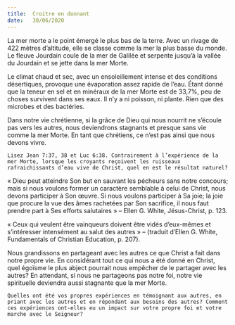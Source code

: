 ```yaml
---
title:  Croitre en donnant
date:   30/06/2020
---
```


La mer morte a le point émergé le plus bas de la terre. Avec un rivage de 422 mètres d’altitude, elle se classe comme la mer la plus basse du monde. Le fleuve Jourdain coule de la mer de Galilée et serpente jusqu’à la vallée du Jourdain et se jette dans la mer Morte.

Le climat chaud et sec, avec un ensoleillement intense et des conditions désertiques, provoque une évaporation assez rapide de l’eau. Étant donné que la teneur en sel et en minéraux de la mer Morte est de 33,7%, peu de choses survivent dans ses eaux. Il n’y a ni poisson, ni plante. Rien que des microbes et des bactéries.

Dans notre vie chrétienne, si la grâce de Dieu qui nous nourrit ne s’écoule pas vers les autres, nous deviendrons stagnants et presque sans vie comme la mer Morte. En tant que chrétiens, ce n’est pas ainsi que nous devons vivre.

`Lisez Jean 7:37, 38 et Luc 6:38. Contrairement à l’expérience de la mer Morte, lorsque les croyants reçoivent les ruisseaux rafraichissants d’eau vive de Christ, quel en est le résultat naturel?`

« Dieu peut atteindre Son but en sauvant les pécheurs sans notre concours; mais si nous voulons former un caractère semblable à celui de Christ, nous devons participer à Son œuvre. Si nous voulons participer à Sa joie; la joie que procure la vue des âmes rachetées par Son sacrifice, il nous faut prendre part à Ses efforts salutaires » – Ellen G. White, Jésus-Christ, p. 123.

« Ceux qui veulent être vainqueurs doivent être vidés d’eux-mêmes et s’intéresser intensément au salut des autres » – (traduit d’Ellen G. White, Fundamentals of Christian Education, p. 207).

Nous grandissons en partageant avec les autres ce que Christ a fait dans notre propre vie. En considérant tout ce qui nous a été donné en Christ, quel égoïsme le plus abject pourrait nous empêcher de le partager avec les autres? En attendant, si nous ne partageons pas notre foi, notre vie spirituelle deviendra aussi stagnante que la mer Morte.

`Quelles ont été vos propres expériences en témoignant aux autres, en priant avec les autres et en répondant aux besoins des autres? Comment ces expériences ont-elles eu un impact sur votre propre foi et votre marche avec le Seigneur?`
